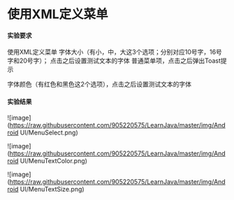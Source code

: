 ﻿# 使用XML定义菜单
#### 实验要求  

使用XML定义菜单字体大小（有小，中，大这3个选项；分别对应10号字，16号字和20号字）； 
点击之后设置测试文本的字体普通菜单项，点击之后弹出Toast提示 
字体颜色（有红色和黑色这2个选项），点击之后设置测试文本的字体

#### 实验结果  

![image](https://raw.githubusercontent.com/905220575/LearnJava/master/img/Android UI/MenuSelect.png)  


![image](https://raw.githubusercontent.com/905220575/LearnJava/master/img/Android UI/MenuTextColor.png)  

![image](https://raw.githubusercontent.com/905220575/LearnJava/master/img/Android UI/MenuTextSize.png)  